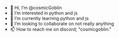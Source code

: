 - 👋 Hi, I’m @cosmicGoblin
- 👀 I’m interested in python and js
- 🌱 I’m currently learning python and js
- 💞️ I’m looking to collaborate on not really anything
- 📫 How to reach me on discord; "cosmicgoblin."

<!---
cosmicGoblin/cosmicGoblin is a ✨ special ✨ repository because its `README.md` (this file) appears on your GitHub profile.
You can click the Preview link to take a look at your changes.
--->
